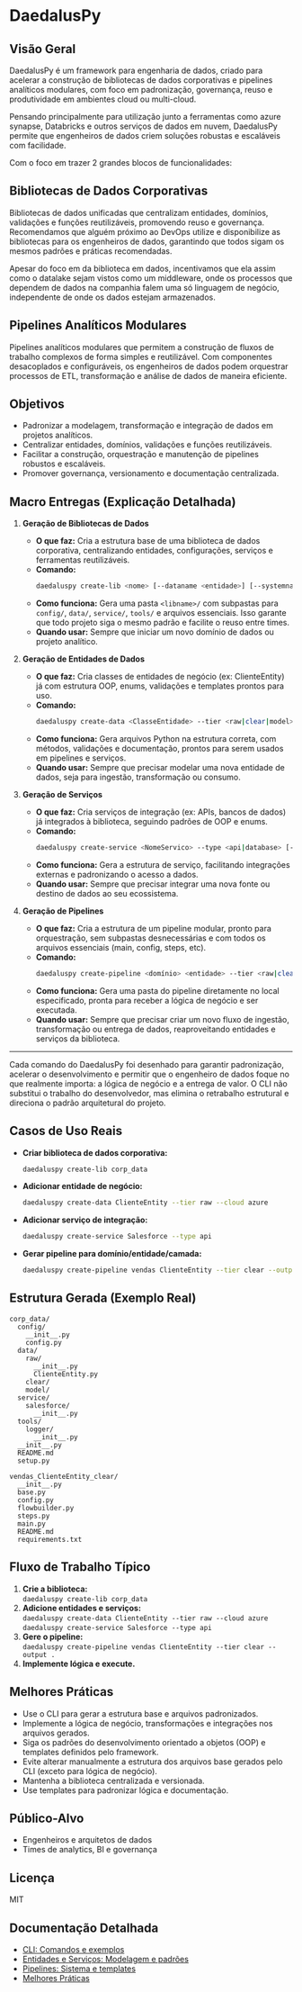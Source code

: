 # DaedalusPy

## Visão Geral
DaedalusPy é um framework para engenharia de dados, criado para acelerar a construção de bibliotecas de dados corporativas e pipelines analíticos modulares, com foco em padronização, governança, reuso e produtividade em ambientes cloud ou multi-cloud.

Pensando principalmente para utilização junto a ferramentas como azure synapse, Databricks e outros serviços de dados em nuvem, DaedalusPy permite que engenheiros de dados criem soluções robustas e escaláveis com facilidade.

Com o foco em trazer 2 grandes blocos de funcionalidades:

## Bibliotecas de Dados Corporativas
Bibliotecas de dados unificadas que centralizam entidades, domínios, validações e funções reutilizáveis, promovendo reuso e governança. Recomendamos que alguém próximo ao DevOps utilize e disponibilize as bibliotecas para os engenheiros de dados, garantindo que todos sigam os mesmos padrões e práticas recomendadas.

Apesar do foco em da biblioteca em dados, incentivamos que ela assim como o datalake sejam vistos como um middleware, onde os processos que dependem de dados na companhia falem uma só linguagem de negócio, independente de onde os dados estejam armazenados.

## Pipelines Analíticos Modulares
Pipelines analíticos modulares que permitem a construção de fluxos de trabalho complexos de forma simples e reutilizável. Com componentes desacoplados e configuráveis, os engenheiros de dados podem orquestrar processos de ETL, transformação e análise de dados de maneira eficiente.

## Objetivos
- Padronizar a modelagem, transformação e integração de dados em projetos analíticos.
- Centralizar entidades, domínios, validações e funções reutilizáveis.
- Facilitar a construção, orquestração e manutenção de pipelines robustos e escaláveis.
- Promover governança, versionamento e documentação centralizada.

## Macro Entregas (Explicação Detalhada)

1. **Geração de Bibliotecas de Dados**
   - **O que faz:** Cria a estrutura base de uma biblioteca de dados corporativa, centralizando entidades, configurações, serviços e ferramentas reutilizáveis.
   - **Comando:**
     ```bash
     daedaluspy create-lib <nome> [--dataname <entidade>] [--systemname <domínio>]
     ```
   - **Como funciona:** Gera uma pasta `<libname>/` com subpastas para `config/`, `data/`, `service/`, `tools/` e arquivos essenciais. Isso garante que todo projeto siga o mesmo padrão e facilite o reuso entre times.
   - **Quando usar:** Sempre que iniciar um novo domínio de dados ou projeto analítico.

2. **Geração de Entidades de Dados**
   - **O que faz:** Cria classes de entidades de negócio (ex: ClienteEntity) já com estrutura OOP, enums, validações e templates prontos para uso.
   - **Comando:**
     ```bash
     daedaluspy create-data <ClasseEntidade> --tier <raw|clear|model> --cloud <azure|aws|google> [--columns ...]
     ```
   - **Como funciona:** Gera arquivos Python na estrutura correta, com métodos, validações e documentação, prontos para serem usados em pipelines e serviços.
   - **Quando usar:** Sempre que precisar modelar uma nova entidade de dados, seja para ingestão, transformação ou consumo.

3. **Geração de Serviços**
   - **O que faz:** Cria serviços de integração (ex: APIs, bancos de dados) já integrados à biblioteca, seguindo padrões de OOP e enums.
   - **Comando:**
     ```bash
     daedaluspy create-service <NomeServico> --type <api|database> [--models ...]
     ```
   - **Como funciona:** Gera a estrutura de serviço, facilitando integrações externas e padronizando o acesso a dados.
   - **Quando usar:** Sempre que precisar integrar uma nova fonte ou destino de dados ao seu ecossistema.

4. **Geração de Pipelines**
   - **O que faz:** Cria a estrutura de um pipeline modular, pronto para orquestração, sem subpastas desnecessárias e com todos os arquivos essenciais (main, config, steps, etc).
   - **Comando:**
     ```bash
     daedaluspy create-pipeline <domínio> <entidade> --tier <raw|clear|model> --output <pasta> [--template_type ...] [--lib_name ...] [--cloud_provider ...] [--entity_target ...] [--entity_target_class ...]
     ```
   - **Como funciona:** Gera uma pasta do pipeline diretamente no local especificado, pronta para receber a lógica de negócio e ser executada.
   - **Quando usar:** Sempre que precisar criar um novo fluxo de ingestão, transformação ou entrega de dados, reaproveitando entidades e serviços da biblioteca.

---

Cada comando do DaedalusPy foi desenhado para garantir padronização, acelerar o desenvolvimento e permitir que o engenheiro de dados foque no que realmente importa: a lógica de negócio e a entrega de valor. O CLI não substitui o trabalho do desenvolvedor, mas elimina o retrabalho estrutural e direciona o padrão arquitetural do projeto.

## Casos de Uso Reais

- **Criar biblioteca de dados corporativa:**
  ```bash
  daedaluspy create-lib corp_data
  ```

- **Adicionar entidade de negócio:**
  ```bash
  daedaluspy create-data ClienteEntity --tier raw --cloud azure
  ```

- **Adicionar serviço de integração:**
  ```bash
  daedaluspy create-service Salesforce --type api
  ```

- **Gerar pipeline para domínio/entidade/camada:**
  ```bash
  daedaluspy create-pipeline vendas ClienteEntity --tier clear --output .
  ```

## Estrutura Gerada (Exemplo Real)

```
corp_data/
  config/
    __init__.py
    config.py
  data/
    raw/
      __init__.py
      ClienteEntity.py
    clear/
    model/
  service/
    salesforce/
      __init__.py
  tools/
    logger/
      __init__.py
  __init__.py
  README.md
  setup.py

vendas_ClienteEntity_clear/
  __init__.py
  base.py
  config.py
  flowbuilder.py
  steps.py
  main.py
  README.md
  requirements.txt
```

## Fluxo de Trabalho Típico

1. **Crie a biblioteca:**  
   `daedaluspy create-lib corp_data`
2. **Adicione entidades e serviços:**  
   `daedaluspy create-data ClienteEntity --tier raw --cloud azure`  
   `daedaluspy create-service Salesforce --type api`
3. **Gere o pipeline:**  
   `daedaluspy create-pipeline vendas ClienteEntity --tier clear --output .`
4. **Implemente lógica e execute.**


## Melhores Práticas
- Use o CLI para gerar a estrutura base e arquivos padronizados.
- Implemente a lógica de negócio, transformações e integrações nos arquivos gerados.
- Siga os padrões do desenvolvimento orientado a objetos (OOP) e templates definidos pelo framework.
- Evite alterar manualmente a estrutura dos arquivos base gerados pelo CLI (exceto para lógica de negócio).
- Mantenha a biblioteca centralizada e versionada.
- Use templates para padronizar lógica e documentação.

## Público-Alvo
- Engenheiros e arquitetos de dados
- Times de analytics, BI e governança

## Licença
MIT
 
## Documentação Detalhada

- [CLI: Comandos e exemplos](docs/cli.md)
- [Entidades e Serviços: Modelagem e padrões](docs/entities_and_services.md)
- [Pipelines: Sistema e templates](docs/pipeline_system.md)
- [Melhores Práticas](docs/best_practices.md)
